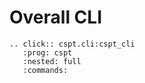 # Overall CLI 



```{eval-rst}
.. click:: cspt.cli:cspt_cli
   :prog: cspt 
   :nested: full
   :commands:

```